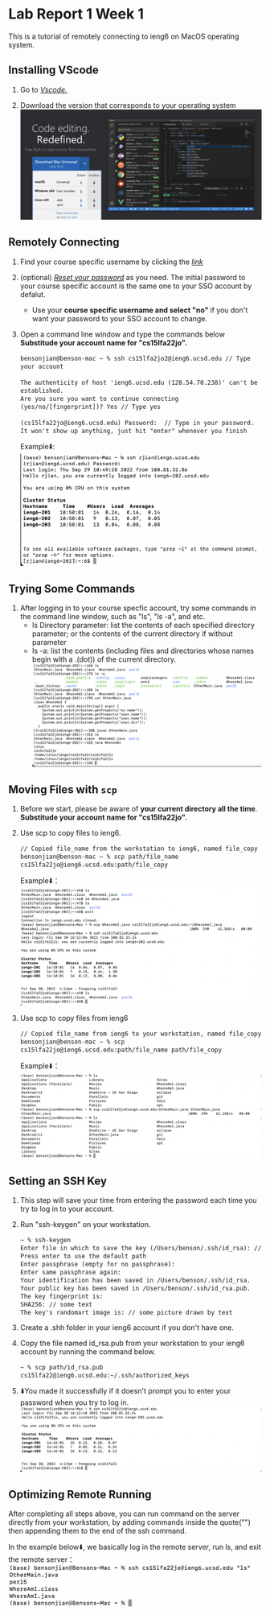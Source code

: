 # Lab Report 1 Week 1

This is a tutorial of remotely connecting to ieng6 on MacOS operating system.

## Installing VScode

1. Go to *[Vscode.](https://code.visualstudio.com/)*

2. Download the version that corresponds to your operating system ![VScode Download](Image/report1part1.1.png)

## Remotely Connecting

1. Find your course specific username by clicking the *[link](https://sdacs.ucsd.edu/~icc/index.php)*

2. (optional) *[Reset your password](https://sdacs.ucsd.edu/~icc/password.php)* as you need. The initial password to your course specific account is the same one to your SSO account by defalut.
    - Use your <strong>course specific username and select "no" </strong>if you don't want your password to your SSO account to change.

3. Open a command line window and type the commands below **Substitude your account name for "cs15lfa22jo".**
    ```
    bensonjian@benson-mac ~ % ssh cs15lfa2jo2@ieng6.ucsd.edu // Type your account
    
    The authenticity of host 'ieng6.ucsd.edu (128.54.70.238)' can't be established.
    Are you sure you want to continue connecting (yes/no/[fingerprint])? Yes // Type yes
    
    (cs15lfa22jo@ieng6.ucsd.edu) Password:  // Type in your password. It won't show up anything, just hit "enter" whenever you finish
    ```
    
    Example⬇️:
    ![Remotely connecting](Image/report1part2.1.png)


## Trying Some Commands

1. After logging in to your course specfic account, try some commands in the command line window, such as "ls", "ls -a", and etc.
    - ls Directory parameter: list the contents of each specified directory parameter; or the contents of the current directory if without parameter
    - ls -a: list the contents (including files and directories whose names begin with a .(dot)) of the current directory.
![try some commands](Image/report1part3.1.png)

## Moving Files with ```scp```

1. Before we start, please be aware of **your current directory all the time**. **Substitude your account name for "cs15lfa22jo".**

1. Use scp to copy files to ieng6. 
    
    ```
    // Copied file_name from the workstation to ieng6, named file_copy
    bensonjian@benson-mac ~ % scp path/file_name cs15lfa22jo@ieng6.ucsd.edu:path/file_copy
    ```
    Example⬇️：
    ![Scp](Image/report1part4.1.png)

2. Use scp to copy files from ieng6
    
    ```
    // Copied file_name from ieng6 to your workstation, named file_copy
    bensonjian@benson-mac ~ % scp cs15lfa22jo@ieng6.ucsd.edu:path/file_name path/file_copy
    ```
    Example⬇️：
    ![Scp](Image/report1part4.2.png)

## Setting an SSH Key

1. This step will save your time from entering the password each time you try to log in to your account.

2. Run "ssh-keygen" on your workstation.
    ```
    ~ % ssh-keygen
    Enter file in which to save the key (/Users/benson/.ssh/id_rsa): // Press enter to use the default path
    Enter passphrase (empty for no passphrase): 
    Enter same passphrase again: 
    Your identification has been saved in /Users/benson/.ssh/id_rsa.
    Your public key has been saved in /Users/benson/.ssh/id_rsa.pub.
    The key fingerprint is:
    SHA256: // some text
    The key's randomart image is: // some picture drawn by text
    ```
3. Create a .shh folder in your ieng6 account if you don't have one.

4. Copy the file named id_rsa.pub from your workstation to your ieng6 account by running the command below.
    ```
    ~ % scp path/id_rsa.pub cs15lfa22@ieng6.ucsd.edu:~/.ssh/authorized_keys
    ```
5. ⬇️You made it successfully if it doesn't prompt you to enter your password when you try to log in.
![SSH key](Image/report1part5.1.png)

## Optimizing Remote Running

 After completing all steps above, you can run command on the server directly from your workstation, by adding commands inside the quote("") then appending them to the end of the ssh command.

 In the example below⬇️, we basically log in the remote server, run ls, and exit the remote server：
 ![Remote Running](Image/report1part6.1.png)
 